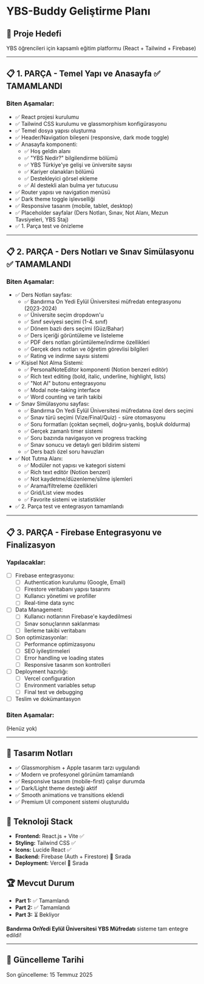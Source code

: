 # YBS-Buddy Geliştirme Planı

## 🎯 Proje Hedefi
YBS öğrencileri için kapsamlı eğitim platformu (React + Tailwind + Firebase)

---

## 📋 1. PARÇA - Temel Yapı ve Anasayfa ✅ TAMAMLANDI
### Biten Aşamalar:
- ✅ React projesi kurulumu
- ✅ Tailwind CSS kurulumu ve glassmorphism konfigürasyonu
- ✅ Temel dosya yapısı oluşturma
- ✅ Header/Navigation bileşeni (responsive, dark mode toggle)
- ✅ Anasayfa komponenti:
  - ✅ Hoş geldin alanı
  - ✅ "YBS Nedir?" bilgilendirme bölümü
  - ✅ YBS Türkiye'ye gelişi ve üniversite sayısı
  - ✅ Kariyer olanakları bölümü
  - ✅ Destekleyici görsel ekleme
  - ✅ AI destekli alan bulma yer tutucusu
- ✅ Router yapısı ve navigation menüsü
- ✅ Dark theme toggle işlevselliği
- ✅ Responsive tasarım (mobile, tablet, desktop)
- ✅ Placeholder sayfalar (Ders Notları, Sınav, Not Alanı, Mezun Tavsiyeleri, YBS Staj)
- ✅ 1. Parça test ve önizleme

---

## 📋 2. PARÇA - Ders Notları ve Sınav Simülasyonu ✅ TAMAMLANDI

### Biten Aşamalar:
- ✅ Ders Notları sayfası:
  - ✅ Bandırma On Yedi Eylül Üniversitesi müfredatı entegrasyonu (2023-2024)
  - ✅ Üniversite seçim dropdown'u
  - ✅ Sınıf seviyesi seçimi (1-4. sınıf)
  - ✅ Dönem bazlı ders seçimi (Güz/Bahar)
  - ✅ Ders içeriği görüntüleme ve listeleme
  - ✅ PDF ders notları görüntüleme/indirme özellikleri
  - ✅ Gerçek ders notları ve öğretim görevlisi bilgileri
  - ✅ Rating ve indirme sayısı sistemi
- ✅ Kişisel Not Alma Sistemi:
  - ✅ PersonalNoteEditor komponenti (Notion benzeri editör)
  - ✅ Rich text editing (bold, italic, underline, highlight, lists)
  - ✅ "Not Al" butonu entegrasyonu
  - ✅ Modal note-taking interface
  - ✅ Word counting ve tarih takibi
- ✅ Sınav Simülasyonu sayfası:
  - ✅ Bandırma On Yedi Eylül Üniversitesi müfredatına özel ders seçimi
  - ✅ Sınav türü seçimi (Vize/Final/Quiz) - süre otomasyonu
  - ✅ Soru formatları (çoktan seçmeli, doğru-yanlış, boşluk doldurma)
  - ✅ Gerçek zamanlı timer sistemi
  - ✅ Soru bazında navigasyon ve progress tracking
  - ✅ Sınav sonucu ve detaylı geri bildirim sistemi
  - ✅ Ders bazlı özel soru havuzları
- ✅ Not Tutma Alanı:
  - ✅ Modüler not yapısı ve kategori sistemi
  - ✅ Rich text editör (Notion benzeri)
  - ✅ Not kaydetme/düzenleme/silme işlemleri
  - ✅ Arama/filtreleme özellikleri
  - ✅ Grid/List view modes
  - ✅ Favorite sistemi ve istatistikler
- ✅ 2. Parça test ve entegrasyon tamamlandı

---

## 📋 3. PARÇA - Firebase Entegrasyonu ve Finalizasyon

### Yapılacaklar:
- [ ] Firebase entegrasyonu:
  - [ ] Authentication kurulumu (Google, Email)
  - [ ] Firestore veritabanı yapısı tasarımı
  - [ ] Kullanıcı yönetimi ve profiller
  - [ ] Real-time data sync
- [ ] Data Management:
  - [ ] Kullanıcı notlarının Firebase'e kaydedilmesi
  - [ ] Sınav sonuçlarının saklanması
  - [ ] İlerleme takibi veritabanı
- [ ] Son optimizasyonlar:
  - [ ] Performance optimizasyonu
  - [ ] SEO iyileştirmeleri
  - [ ] Error handling ve loading states
  - [ ] Responsive tasarım son kontrolleri
- [ ] Deployment hazırlığı:
  - [ ] Vercel configuration
  - [ ] Environment variables setup
  - [ ] Final test ve debugging
- [ ] Teslim ve dokümantasyon

### Biten Aşamalar:
(Henüz yok)

---

## 🎨 Tasarım Notları
- ✅ Glassmorphism + Apple tasarım tarzı uygulandı
- ✅ Modern ve profesyonel görünüm tamamlandı
- ✅ Responsive tasarım (mobile-first) çalışır durumda
- ✅ Dark/Light theme desteği aktif
- ✅ Smooth animations ve transitions eklendi
- ✅ Premium UI component sistemi oluşturuldu

## 🚀 Teknoloji Stack
- **Frontend:** React.js + Vite ✅
- **Styling:** Tailwind CSS ✅ 
- **Icons:** Lucide React ✅
- **Backend:** Firebase (Auth + Firestore) 🔄 Sırada
- **Deployment:** Vercel 🔄 Sırada

## 🏆 Mevcut Durum
- **Part 1:** ✅ Tamamlandı
- **Part 2:** ✅ Tamamlandı 
- **Part 3:** ⏳ Bekliyor

**Bandırma OnYedi Eylül Üniversitesi YBS Müfredatı** sisteme tam entegre edildi! 

---


## 📅 Güncelleme Tarihi
Son güncelleme: 15 Temmuz 2025